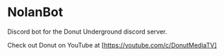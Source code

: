 # NolanBot

Discord bot for the Donut Underground discord server.

Check out Donut on YouTube at [https://youtube.com/c/DonutMediaTV]

 
